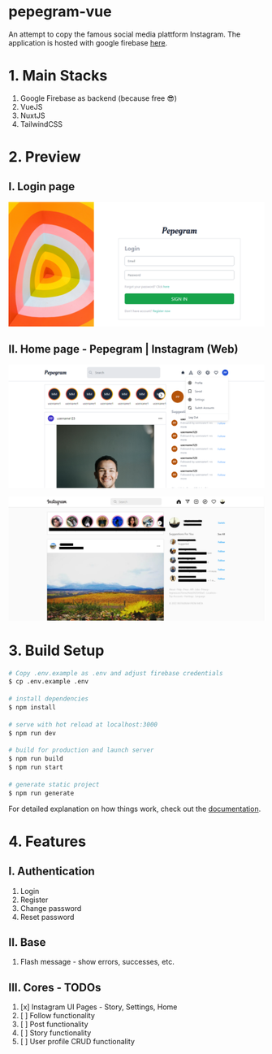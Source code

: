 # pepegram-vue

An attempt to copy the famous social media plattform Instagram. The application is hosted with google firebase [here](https://pepegram-f8405.web.app/login).


# 1. Main Stacks

1. Google Firebase as backend (because free 😎)
2. VueJS
3. NuxtJS
4. TailwindCSS

# 2. Preview

## I. Login page

![alt text](https://raw.githubusercontent.com/robyhartonodev/pepegram-vue/master/assets/images/demos/pepegram-login.PNG)

## II. Home page - Pepegram | Instagram (Web)

![alt text](https://raw.githubusercontent.com/robyhartonodev/pepegram-vue/master/assets/images/demos/pepegram-home.PNG)

![alt text](https://raw.githubusercontent.com/robyhartonodev/pepegram-vue/master/assets/images/demos/instagram-web-home.PNG)


# 3. Build Setup

```bash
# Copy .env.example as .env and adjust firebase credentials
$ cp .env.example .env

# install dependencies
$ npm install

# serve with hot reload at localhost:3000
$ npm run dev

# build for production and launch server
$ npm run build
$ npm run start

# generate static project
$ npm run generate
```

For detailed explanation on how things work, check out the [documentation](https://nuxtjs.org).

# 4. Features

## I. Authentication

1. Login
2. Register
3. Change password
4. Reset password

## II. Base

1. Flash message - show errors, successes, etc.

## III. Cores - TODOs

1. [x] Instagram UI Pages - Story, Settings, Home
2. [ ] Follow functionality
3. [ ] Post functionality
4. [ ] Story functionality
5. [ ] User profile CRUD functionality
